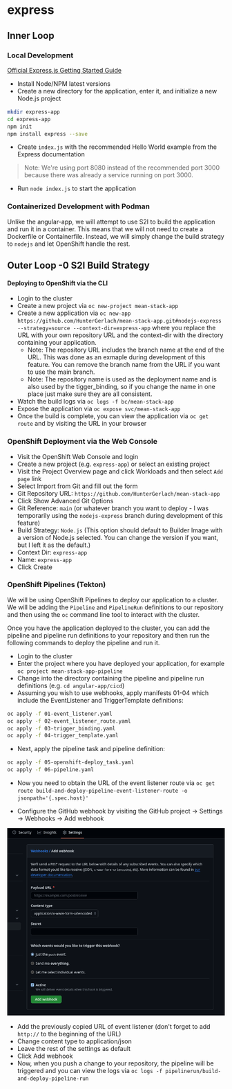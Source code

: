# express

## Inner Loop

### Local Development

[Official Express.js Getting Started Guide](https://expressjs.com/en/starter/installing.html)

- Install Node/NPM latest versions
- Create a new directory for the application, enter it, and initialize a new Node.js project

```bash
mkdir express-app
cd express-app
npm init
npm install express --save
```

- Create `index.js` with the recommended Hello World example from the Express documentation

> Note: We're using port 8080 instead of the recommended port 3000 because there was already a service running on port 3000.

- Run `node index.js` to start the application

### Containerized Development with Podman

Unlike the angular-app, we will attempt to use S2I to build the application and run it in a container. This means that we will not need to create a Dockerfile or Containerfile. Instead, we will simply change the build strategy to `nodejs` and let OpenShift handle the rest.

## Outer Loop -0 S2I Build Strategy

#### Deploying to OpenShift via the CLI

- Login to the cluster
- Create a new project via `oc new-project mean-stack-app`
- Create a new application via `oc new-app https://github.com/HunterGerlach/mean-stack-app.git#nodejs-express --strategy=source --context-dir=express-app` where you replace the URL with your own repository URL and the context-dir with the directory containing your application.
  - Note: The repository URL includes the branch name at the end of the URL. This was done as an exmaple during development of this feature. You can remove the branch name from the URL if you want to use the main branch.
  - Note: The repository name is used as the deployment name and is also used by the tigger_binding, so if you change the name in one place just make sure they are all consistent.
- Watch the build logs via `oc logs -f bc/mean-stack-app`
- Expose the application via `oc expose svc/mean-stack-app`
- Once the build is complete, you can view the application via `oc get route` and by visiting the URL in your browser

### OpenShift Deployment via the Web Console

- Visit the OpenShift Web Console and login
- Create a new project (e.g. `express-app`) or select an existing project
- Visit the Project Overview page and click Workloads and then select `Add page` link
- Select Import from Git and fill out the form
- Git Repository URL: `https://github.com/HunterGerlach/mean-stack-app`
- Click Show Advanced Git Options
- Git Reference: `main` (or whatever branch you want to deploy - I was temporarily using the `nodejs-express` branch during development of this feature)
- Build Strategy: `Node.js` (This option should default to Builder Image with a version of Node.js selected. You can change the version if you want, but I left it as the default.)
- Context Dir: `express-app`
- Name: `express-app`
- Click Create

### OpenShift Pipelines (Tekton)

We will be using OpenShift Pipelines to deploy our application to a cluster. We will be adding the `Pipeline` and `PipelineRun` definitions to our repository and then using the `oc` command line tool to interact with the cluster.

Once you have the application deployed to the cluster, you can add the pipeline and pipeline run definitions to your repository and then run the following commands to deploy the pipeline and run it.

- Login to the cluster
- Enter the project where you have deployed your application, for example `oc project mean-stack-app-pipeline`
- Change into the directory containing the pipeline and pipeline run definitions (e.g. `cd angular-app/cicd`)
- Assuming you wish to use webhooks, apply manifests 01-04 which include the EventListener and TriggerTemplate definitions:

```bash
oc apply -f 01-event_listener.yaml
oc apply -f 02-event_listener_route.yaml
oc apply -f 03-trigger_binding.yaml
oc apply -f 04-trigger_template.yaml
```

- Next, apply the pipeline task and pipeline definition:

```bash
oc apply -f 05-openshift-deploy_task.yaml
oc apply -f 06-pipeline.yaml
```

- Now you need to obtain the URL of the event listener route via `oc get route build-and-deploy-pipeline-event-listener-route -o jsonpath='{.spec.host}'`

- Configure the GitHub webhook by visiting the GitHub project -> Settings -> Webhooks -> Add webhook

![GitHub Webhook Settings](./img/github-webhook-settings.png)

- Add the previously copied URL of event listener (don't forget to add `http://` to the beginning of the URL)
- Change content type to application/json
- Leave the rest of the settings as default
- Click Add webhook
- Now, when you push a change to your repository, the pipeline will be triggered and you can view the logs via `oc logs -f pipelinerun/build-and-deploy-pipeline-run`
